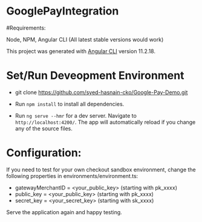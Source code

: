 # GooglePayIntegration

#Requirements: 

Node, NPM, Angular CLI (All latest stable versions would work)

This project was generated with [Angular CLI](https://github.com/angular/angular-cli) version 11.2.18.

# Set/Run Deveopment Environment

- git clone https://github.com/syed-hasnain-cko/Google-Pay-Demo.git

- Run `npm install` to install all dependencies.

- Run `ng serve --hmr` for a dev server. Navigate to `http://localhost:4200/`. The app will automatically reload if you change any of the source files.

# Configuration:

If you need to test for your own checkout sandbox environment, change the following properties in environments/environment.ts:

- gatewayMerchantID = <your_public_key> (starting with pk_xxxx)
- public_key = <your_public_key> (starting with pk_xxxx)
- secret_key = <your_secret_key> (starting with sk_xxxx)

Serve the application again and happy testing.
